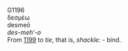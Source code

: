 <body>
  <p>G1196<br>  δεσμέω  <br> desmeō  <br><i>des-meh‘-o </i><br>From <a href="g1199.htm">1199</a>  to <i>tie</i>, that is, <i>shackle:</i> - bind.<br></p>
 </body>